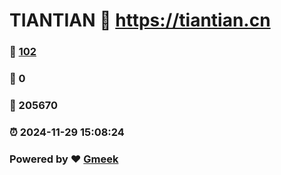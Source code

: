 # TIANTIAN :link: https://tiantian.cn 
### :page_facing_up: [102](https://tiantian.cn/tag.html) 
### :speech_balloon: 0 
### :hibiscus: 205670 
### :alarm_clock: 2024-11-29 15:08:24 
### Powered by :heart: [Gmeek](https://github.com/Meekdai/Gmeek)
